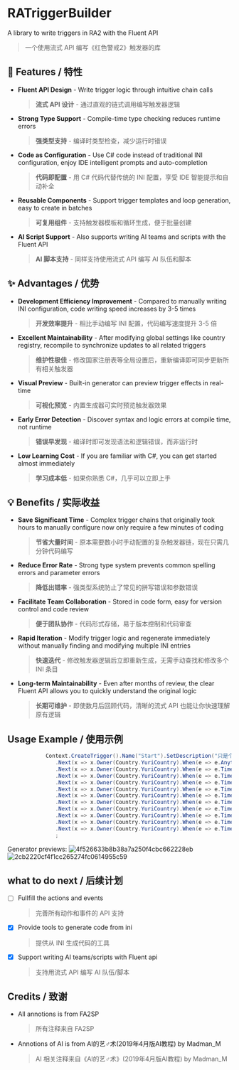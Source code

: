 # RATriggerBuilder
A library to write triggers in RA2 with the Fluent API
> 一个使用流式 API 编写《红色警戒2》触发器的库

## 🚀 Features / 特性
- **Fluent API Design** - Write trigger logic through intuitive chain calls
  > **流式 API 设计** - 通过直观的链式调用编写触发器逻辑
- **Strong Type Support** - Compile-time type checking reduces runtime errors
  > **强类型支持** - 编译时类型检查，减少运行时错误
- **Code as Configuration** - Use C# code instead of traditional INI configuration, enjoy IDE intelligent prompts and auto-completion
  > **代码即配置** - 用 C# 代码代替传统的 INI 配置，享受 IDE 智能提示和自动补全
- **Reusable Components** - Support trigger templates and loop generation, easy to create in batches
  > **可复用组件** - 支持触发器模板和循环生成，便于批量创建
- **AI Script Support** - Also supports writing AI teams and scripts with the Fluent API
  > **AI 脚本支持** - 同样支持使用流式 API 编写 AI 队伍和脚本

## ✨ Advantages / 优势
- **Development Efficiency Improvement** - Compared to manually writing INI configuration, code writing speed increases by 3-5 times
  > **开发效率提升** - 相比手动编写 INI 配置，代码编写速度提升 3-5 倍
- **Excellent Maintainability** - After modifying global settings like country registry, recompile to synchronize updates to all related triggers
  > **维护性极佳** - 修改国家注册表等全局设置后，重新编译即可同步更新所有相关触发器
- **Visual Preview** - Built-in generator can preview trigger effects in real-time
  > **可视化预览** - 内置生成器可实时预览触发器效果
- **Early Error Detection** - Discover syntax and logic errors at compile time, not runtime
  > **错误早发现** - 编译时即可发现语法和逻辑错误，而非运行时
- **Low Learning Cost** - If you are familiar with C#, you can get started almost immediately
  > **学习成本低** - 如果你熟悉 C#，几乎可以立即上手

## 💡 Benefits / 实际收益
- **Save Significant Time** - Complex trigger chains that originally took hours to manually configure now only require a few minutes of coding
  > **节省大量时间** - 原本需要数小时手动配置的复杂触发器链，现在只需几分钟代码编写
- **Reduce Error Rate** - Strong type system prevents common spelling errors and parameter errors
  > **降低出错率** - 强类型系统防止了常见的拼写错误和参数错误
- **Facilitate Team Collaboration** - Stored in code form, easy for version control and code review
  > **便于团队协作** - 代码形式存储，易于版本控制和代码审查
- **Rapid Iteration** - Modify trigger logic and regenerate immediately without manually finding and modifying multiple INI entries
  > **快速迭代** - 修改触发器逻辑后立即重新生成，无需手动查找和修改多个 INI 条目
- **Long-term Maintainability** - Even after months of review, the clear Fluent API allows you to quickly understand the original logic
  > **长期可维护** - 即使数月后回顾代码，清晰的流式 API 也能让你快速理解原有逻辑

## Usage Example / 使用示例
```c#
            Context.CreateTrigger().Name("Start").SetDescription("只是个注释").Owner(Country.YuriCountry).When(e => e.Anything()).Then(a => a.DisablePlayerControl().DisableSelf())
               .Next(x => x.Owner(Country.YuriCountry).When(e => e.Anything()).Then(a => a.DisableSelf().PlayEva(Eva.EVA_EstablishBattlefieldControl.ToString())))
               .Next(x => x.Owner(Country.YuriCountry).When(e => e.TimeElapse(5)).Then(a => a.TriggerText("Mission:yr01umd1").DisableSelf()))
               .Next(x => x.Owner(Country.YuriCountry).When(e => e.TimeElapse(10)).Then(a => a.RevealWayPoint(365).MoveViewTo(ViewMoveSpeed.Normal, 365).DisableSelf()))
               .Next(x => x.Owner(Country.YuriCountry).When(e => e.TimeElapse(10)).Then(a => a.TriggerText("Mission:yr01umd2").DisableSelf()))
               .Next(x => x.Owner(Country.YuriCountry).When(e => e.TimeElapse(20)).Then(a => a.RevealWayPoint(307).MoveViewTo(ViewMoveSpeed.Normal, 307)).Then(a => a.DisableSelf()))
               .Next(x => x.Owner(Country.YuriCountry).When(e => e.TimeElapse(10)).Then(a => a.TriggerText("Mission:yr01umd3").DisableSelf()))
               .Next(x => x.Owner(Country.YuriCountry).When(e => e.TimeElapse(10)).Then(a => a.RevealWayPoint(62).MoveViewTo(ViewMoveSpeed.Normal, 59).DisableSelf()))
               .Next(x => x.Owner(Country.YuriCountry).When(e => e.TimeElapse(10)).Then(a => a.Reinforcements("01000032").Reinforcements("01000033").PlayEva(Eva.EVA_ReinforcementsHaveArrived.ToString()).DisableSelf()))
               .Next(x => x.Owner(Country.YuriCountry).When(e => e.TimeElapse(10)).Then(a => a.TriggerText("Mission:yr01umd4").DisableSelf()))
               .Next(x => x.Owner(Country.YuriCountry).When(e => e.TimeElapse(10)).Then(a => a.TriggerText("Mission:yr01umd5").DisableSelf()))
               .Next(x => x.Owner(Country.YuriCountry).When(e => e.TimeElapse(10)).Then(a => a.PlayEva(Eva.EVA_BattleControlTerminated.ToString()).DisableSelf().EnablePlayerControl()))
               ;
```

Generator previews:
![4f526633b8b38a7a250f4cbc662228eb](https://github.com/user-attachments/assets/b7552808-88f7-4100-99ba-909d951c83a2)
![2cb2220cf4f1cc265274fc0614955c59](https://github.com/user-attachments/assets/11890bfb-f2df-46da-82c3-1d073249055b)

## what to do next / 后续计划
- [ ] Fullfill the actions and events
  > 完善所有动作和事件的 API 支持
- [x] Provide tools to generate code from ini
  > 提供从 INI 生成代码的工具
- [x] Support writing AI teams/scripts with Fluent api
  > 支持用流式 API 编写 AI 队伍/脚本

## Credits / 致谢
- All annotions is from FA2SP
  > 所有注释来自 FA2SP
- Annotions of AI is from AI的艺♂术(2019年4月版AI教程) by Madman_M
  > AI 相关注释来自《AI的艺♂术》(2019年4月版AI教程) by Madman_M
